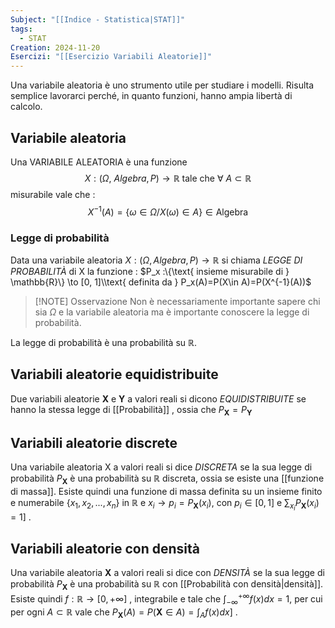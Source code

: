 ```yaml
---
Subject: "[[Indice - Statistica|STAT]]"
tags:
  - STAT
Creation: 2024-11-20
Esercizi: "[[Esercizio Variabili Aleatorie]]"
---
```

Una variabile aleatoria è uno strumento utile per studiare i modelli. 
Risulta semplice lavorarci perché, in quanto funzioni, hanno ampia libertà di calcolo.


## Variabile aleatoria



Una VARIABILE ALEATORIA è una funzione $$ X : (\Omega, \ Algebra, P) \to \mathbb{R} \text{ tale che }\forall \ A\subset \mathbb{R} $$misurabile vale che :
$$X^{-1}(A)=\{\omega \in \Omega / X(\omega)\in A \} \in \text{Algebra}$$

### Legge di probabilità
Data una variabile aleatoria $X:(\Omega, Algebra, P)\to \mathbb{R}$ si chiama *LEGGE DI PROBABILITÀ* di X la funzione : $P_x :\{\text{ insieme  misurabile di } \mathbb{R}\} \to [0, 1]\\text{ definita da } P_x(A)=P(X\in A)=P(X^{-1}(A))​$

> [!NOTE] Osservazione
> Non è necessariamente importante sapere chi sia $\Omega$ e la variabile aleatoria ma è importante conoscere la legge di probabilità.

La legge di probabilità è una probabilità su $\mathbb{R}$.

## Variabili aleatorie equidistribuite

Due variabili aleatorie $\mathbf{X}$ e $\mathbf{Y}$ a valori reali si dicono *EQUIDISTRIBUITE* se hanno la stessa legge di [[Probabilità]] , ossia che $P_{\mathbf{X}}=P_{\mathbf{Y}}$

## Variabili aleatorie discrete

Una variabile aleatoria X a valori reali si dice *DISCRETA* se la sua legge di probabilità $P_\mathbf{X}$ è una probabilità su $\mathbb{R}$ discreta, ossia se esiste una [[funzione di massa]]. Esiste quindi una funzione di massa definita su un insieme finito e numerabile $\{x_1 , x_2, ..., x_n \}$ in $\mathbb{R}$ e $x_i \to p_i =P_\mathbf{X}(x_i)$, con $p_i\in [0,1]$ e $\sum_{x_i}{P_\mathbf{X}(x_i)}=1 ]$ .

## Variabili aleatorie con densità

Una variabile aleatoria $\mathbf{X}$ a valori reali si dice con *DENSITÀ* se la sua legge di probabilità $P_{\mathbf{X}}$ è una probabilità su $\mathbb{R}$ con [[Probabilità con densità|densità]]. Esiste quindi $f:\mathbb{R}\to[0,+\infty]$ , integrabile e tale che $\int_{-\infty}^{+\infty}{f(x) dx} = 1$, per cui per ogni $A \subset \mathbb{R}$ vale che $P_\mathbf{X}(A)=P(\mathbf{X}\in A)=\int_{A}{f(x) dx} ]$ .